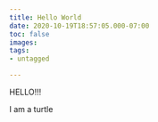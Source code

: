 ```yaml
---
title: Hello World
date: 2020-10-19T18:57:05.000-07:00
toc: false
images: 
tags:
- untagged

---
```

HELLO!!!

I am a turtle